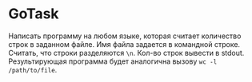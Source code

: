 # GoTask
Написать программу на любом языке, которая считает количество строк в заданном файле. Имя файла задается в командной строке. Считать, что строки разделяются `\n`. Кол-во строк вывести в stdout. Результирующая программа будет аналогична вызову `wc -l /path/to/file`.
